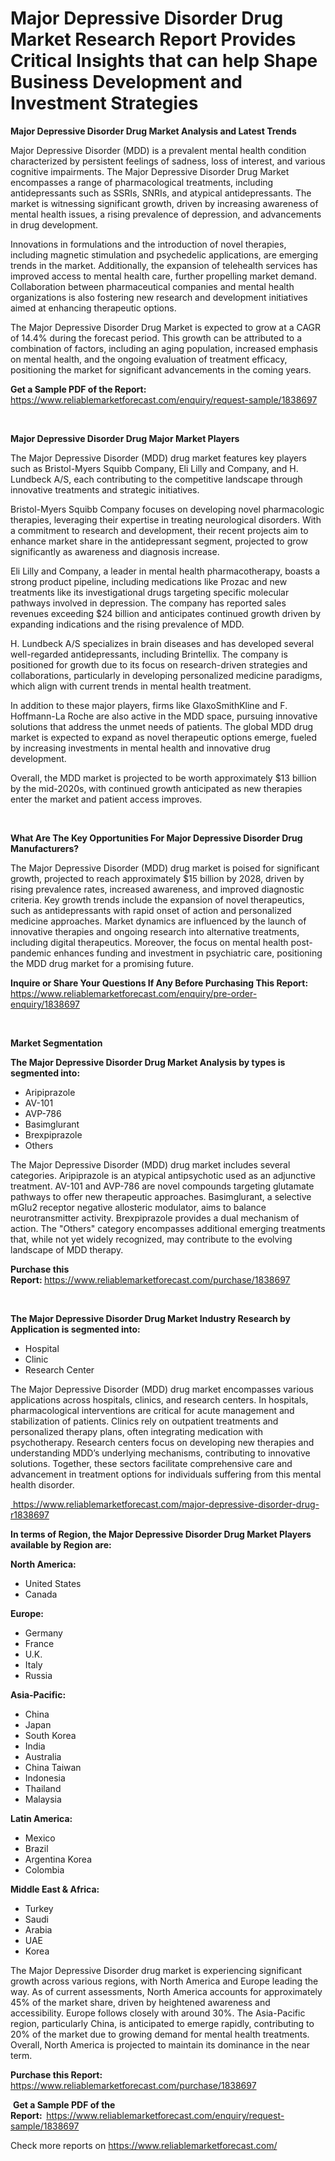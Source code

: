 <p><h1>Major Depressive Disorder Drug Market Research Report Provides Critical Insights that can help Shape Business Development and Investment Strategies</h1></p><p><strong>Major Depressive Disorder Drug Market Analysis and Latest Trends</strong></p>
<p><p>Major Depressive Disorder (MDD) is a prevalent mental health condition characterized by persistent feelings of sadness, loss of interest, and various cognitive impairments. The Major Depressive Disorder Drug Market encompasses a range of pharmacological treatments, including antidepressants such as SSRIs, SNRIs, and atypical antidepressants. The market is witnessing significant growth, driven by increasing awareness of mental health issues, a rising prevalence of depression, and advancements in drug development. </p><p>Innovations in formulations and the introduction of novel therapies, including magnetic stimulation and psychedelic applications, are emerging trends in the market. Additionally, the expansion of telehealth services has improved access to mental health care, further propelling market demand. Collaboration between pharmaceutical companies and mental health organizations is also fostering new research and development initiatives aimed at enhancing therapeutic options.</p><p>The Major Depressive Disorder Drug Market is expected to grow at a CAGR of 14.4% during the forecast period. This growth can be attributed to a combination of factors, including an aging population, increased emphasis on mental health, and the ongoing evaluation of treatment efficacy, positioning the market for significant advancements in the coming years.</p></p>
<p><strong>Get a Sample PDF of the Report:&nbsp;</strong> <a href="https://www.reliablemarketforecast.com/enquiry/request-sample/1838697?utm_campaign=2301&utm_medium=2&utm_source=Github&utm_content=ia&utm_term=09032025&utm_id=major-depressive-disorder-drug">https://www.reliablemarketforecast.com/enquiry/request-sample/1838697</a></p>
<p>&nbsp;</p>
<p><strong>Major Depressive Disorder Drug Major Market Players</strong></p>
<p><p>The Major Depressive Disorder (MDD) drug market features key players such as Bristol-Myers Squibb Company, Eli Lilly and Company, and H. Lundbeck A/S, each contributing to the competitive landscape through innovative treatments and strategic initiatives.</p><p>Bristol-Myers Squibb Company focuses on developing novel pharmacologic therapies, leveraging their expertise in treating neurological disorders. With a commitment to research and development, their recent projects aim to enhance market share in the antidepressant segment, projected to grow significantly as awareness and diagnosis increase.</p><p>Eli Lilly and Company, a leader in mental health pharmacotherapy, boasts a strong product pipeline, including medications like Prozac and new treatments like its investigational drugs targeting specific molecular pathways involved in depression. The company has reported sales revenues exceeding $24 billion and anticipates continued growth driven by expanding indications and the rising prevalence of MDD.</p><p>H. Lundbeck A/S specializes in brain diseases and has developed several well-regarded antidepressants, including Brintellix. The company is positioned for growth due to its focus on research-driven strategies and collaborations, particularly in developing personalized medicine paradigms, which align with current trends in mental health treatment.</p><p>In addition to these major players, firms like GlaxoSmithKline and F. Hoffmann-La Roche are also active in the MDD space, pursuing innovative solutions that address the unmet needs of patients. The global MDD drug market is expected to expand as novel therapeutic options emerge, fueled by increasing investments in mental health and innovative drug development.</p><p>Overall, the MDD market is projected to be worth approximately $13 billion by the mid-2020s, with continued growth anticipated as new therapies enter the market and patient access improves.</p></p>
<p>&nbsp;</p>
<p><strong>What Are The Key Opportunities For Major Depressive Disorder Drug Manufacturers?</strong></p>
<p><p>The Major Depressive Disorder (MDD) drug market is poised for significant growth, projected to reach approximately $15 billion by 2028, driven by rising prevalence rates, increased awareness, and improved diagnostic criteria. Key growth trends include the expansion of novel therapeutics, such as antidepressants with rapid onset of action and personalized medicine approaches. Market dynamics are influenced by the launch of innovative therapies and ongoing research into alternative treatments, including digital therapeutics. Moreover, the focus on mental health post-pandemic enhances funding and investment in psychiatric care, positioning the MDD drug market for a promising future.</p></p>
<p><strong>Inquire or Share Your Questions If Any Before Purchasing This Report:</strong> <a href="https://www.reliablemarketforecast.com/enquiry/pre-order-enquiry/1838697?utm_campaign=2301&utm_medium=2&utm_source=Github&utm_content=ia&utm_term=09032025&utm_id=major-depressive-disorder-drug">https://www.reliablemarketforecast.com/enquiry/pre-order-enquiry/1838697</a></p>
<p>&nbsp;</p>
<p><strong>Market Segmentation</strong></p>
<p><strong>The Major Depressive Disorder Drug Market Analysis by types is segmented into:</strong></p>
<p><ul><li>Aripiprazole</li><li>AV-101</li><li>AVP-786</li><li>Basimglurant</li><li>Brexpiprazole</li><li>Others</li></ul></p>
<p><p>The Major Depressive Disorder (MDD) drug market includes several categories. Aripiprazole is an atypical antipsychotic used as an adjunctive treatment. AV-101 and AVP-786 are novel compounds targeting glutamate pathways to offer new therapeutic approaches. Basimglurant, a selective mGlu2 receptor negative allosteric modulator, aims to balance neurotransmitter activity. Brexpiprazole provides a dual mechanism of action. The "Others" category encompasses additional emerging treatments that, while not yet widely recognized, may contribute to the evolving landscape of MDD therapy.</p></p>
<p><strong>Purchase this Report:&nbsp;</strong><a href="https://www.reliablemarketforecast.com/purchase/1838697?utm_campaign=2301&utm_medium=2&utm_source=Github&utm_content=ia&utm_term=09032025&utm_id=major-depressive-disorder-drug">https://www.reliablemarketforecast.com/purchase/1838697</a></p>
<p>&nbsp;</p>
<p><strong>The Major Depressive Disorder Drug Market Industry Research by Application is segmented into:</strong></p>
<p><ul><li>Hospital</li><li>Clinic</li><li>Research Center</li></ul></p>
<p><p>The Major Depressive Disorder (MDD) drug market encompasses various applications across hospitals, clinics, and research centers. In hospitals, pharmacological interventions are critical for acute management and stabilization of patients. Clinics rely on outpatient treatments and personalized therapy plans, often integrating medication with psychotherapy. Research centers focus on developing new therapies and understanding MDD’s underlying mechanisms, contributing to innovative solutions. Together, these sectors facilitate comprehensive care and advancement in treatment options for individuals suffering from this mental health disorder.</p></p>
<p><a href="https://www.reliablemarketforecast.com/major-depressive-disorder-drug-r1838697?utm_campaign=2301&utm_medium=2&utm_source=Github&utm_content=ia&utm_term=09032025&utm_id=major-depressive-disorder-drug">&nbsp;https://www.reliablemarketforecast.com/major-depressive-disorder-drug-r1838697</a></p>
<p><strong>In terms of Region, the Major Depressive Disorder Drug Market Players available by Region are:</strong></p>
<p>
    <p> <strong> North America: </strong>
        <ul>
            <li>United States</li>
            <li>Canada</li>
        </ul>
        </p> 
    <p> <strong> Europe: </strong>
        <ul>
            <li>Germany</li>
            <li>France</li>
            <li>U.K.</li>
            <li>Italy</li>
            <li>Russia</li>
        </ul>
        </p> 
    <p> <strong> Asia-Pacific: </strong>
        <ul>
            <li>China</li>
            <li>Japan</li>
            <li>South Korea</li>
            <li>India</li>
            <li>Australia</li>
            <li>China Taiwan</li>
            <li>Indonesia</li>
            <li>Thailand</li>
            <li>Malaysia</li>
        </ul>
        </p> 
    <p> <strong> Latin America: </strong>
        <ul>
            <li>Mexico</li>
            <li>Brazil</li>
            <li>Argentina Korea</li>
            <li>Colombia</li>
        </ul>
        </p> 
    <p> <strong> Middle East & Africa: </strong>
        <ul>
            <li>Turkey</li>
            <li>Saudi</li>
            <li>Arabia</li>
            <li>UAE</li>
            <li>Korea</li>
        </ul>
    </p>
    </p>
<p><p>The Major Depressive Disorder drug market is experiencing significant growth across various regions, with North America and Europe leading the way. As of current assessments, North America accounts for approximately 45% of the market share, driven by heightened awareness and accessibility. Europe follows closely with around 30%. The Asia-Pacific region, particularly China, is anticipated to emerge rapidly, contributing to 20% of the market due to growing demand for mental health treatments. Overall, North America is projected to maintain its dominance in the near term.</p></p>
<p><strong>Purchase this Report: </strong><a href="https://www.reliablemarketforecast.com/purchase/1838697?utm_campaign=2301&utm_medium=2&utm_source=Github&utm_content=ia&utm_term=09032025&utm_id=major-depressive-disorder-drug">https://www.reliablemarketforecast.com/purchase/1838697</a></p>
<p>&nbsp;<strong>Get a Sample PDF of the Report:&nbsp;&nbsp;</strong><a href="https://www.reliablemarketforecast.com/enquiry/request-sample/1838697?utm_campaign=2301&utm_medium=2&utm_source=Github&utm_content=ia&utm_term=09032025&utm_id=major-depressive-disorder-drug">https://www.reliablemarketforecast.com/enquiry/request-sample/1838697</a></p>
<p><strong></strong></p>
<p>Check more reports on <a href="https://www.reliablemarketforecast.com/?utm_campaign=2301&utm_medium=2&utm_source=Github&utm_content=ia&utm_term=09032025&utm_id=major-depressive-disorder-drug">https://www.reliablemarketforecast.com/</a></p>